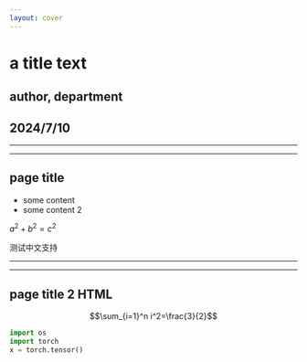 ```yaml
---
layout: cover
---
```

# a title text
## author, department
## 2024/7/10

---
---
## page title
- some content
- some content 2

$a^2+b^2=c^2$

测试中文支持

---
---
## page title 2 HTML
<a href="http://baidu.com"></a>
$$\sum_{i=1}^n i^2=\frac{3}{2}$$
```python
import os
import torch
x = torch.tensor()
```